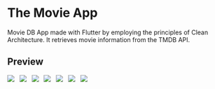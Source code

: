 # The Movie App
Movie DB App made with Flutter by employing the principles of Clean Architecture. It retrieves movie information from the TMDB API.

## Preview
![](images/img_1.jpg)&nbsp;&nbsp;
![](images/img_2.jpg)&nbsp;&nbsp;
![](images/img_3.jpg)&nbsp;&nbsp;
![](images/img_4.jpg)&nbsp;&nbsp;
![](images/img_5.jpg)&nbsp;&nbsp;
![](images/img_6.jpg)&nbsp;&nbsp;
![](images/img_7.jpg)&nbsp;&nbsp;